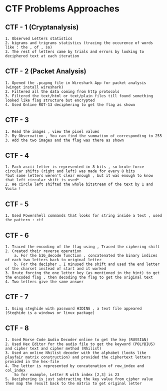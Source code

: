# CTF Problems Approaches

## CTF - 1 (Cryptanalysis)

    1. Observed Letters statistics 
    2. bigrams and trigrams statistics (tracing the occurence of words like : the , of , so)
    3. The rest of letters came by trials and errors by looking to deciphered text at each iteration

## CTF - 2 (Packet Analysis)

    1. Opened the .pcapng file in Wireshark App for packet analysis (winget install wireshark)
    2. Filtered all the data coming from http protocols 
    3. Filtered the text/html or text/plain files till found something looked like flag structure but encrypted
    4. Used Online ROT-13 deciphering to get the flag as shown

## CTF - 3

    1. Read the images , view the pixel values 
    2. By Observation , You can find the summation of corresponding to 255
    3. Add the two images and the flag was there as shown

## CTF - 4

    1. Each ascii letter is represented in 8 bits , so brute-force circular shifts (right and left) was made for every 8 bits 
    *but some letters weren't clear enough , but it was enough to know that left circular shift is used* 
    2. We circle left shifted the whole bitstream of the text by 1 and Voila ! 

## CTF - 5

    1. Used Powershell commands that looks for string inside a text , used the pattern : ctf

## CTF - 6

    1. Traced the encoding of the flag using , Traced the ciphering shift 
    2. Created their reverse operation 
        a. For the b16_decode function , concatenated the binary indices of each two letters back to original letter 
        b. For the decipher , I minused the shift and used the end letter of the charset instead of start and it worked 
    3. Brute forcing the one letter key (as mentioned in the hint) to get the encoded flag , then decoding the flag to get the original text
    4. Two letters give the same answer 

## CTF - 7

    1. Using steghide with password HIDING , a text file appeared (Steghide is a windows or linux package)

## CTF - 8

    1. Used Morse Code Audio Decoder online to get the key (RUSSIAN)
    2. Used Hex Editor for the audio file to get the keyword (POLYBIUS) and cipher text and cipher method (Nhilist)
    3. Used an online Nhilist decoder with the alphabet (looks like playfair matrix construction) and provided the ciphertext letters provided in the hex-file 
    4. The letter is represented by concatenation of row_index and col_index 
        So for example, Letter R with index [2,3] is 23 
    5. Deciphering is just subtracting the key value from cipher value then map the result back to the matrix to get original letter

